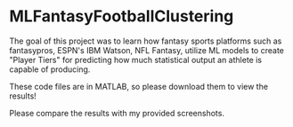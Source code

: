 # MLFantasyFootballClustering

The goal of this project was to learn how fantasy sports platforms such as fantasypros, ESPN's IBM Watson, NFL Fantasy, utilize ML models to create "Player Tiers" for predicting how much statistical output an athlete is capable of producing. <br>

These code files are in MATLAB, so please download them to view the results! <br>

Please compare the results with my provided screenshots. 
